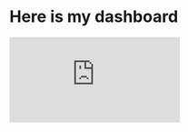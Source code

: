 # Here is my dashboard
![Alt Text](https://github.com/junaidnaeem-carleton/powerbi-dashboard/blob/main/dashboard.pdf)
